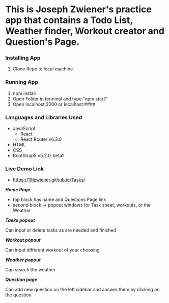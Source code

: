 # This is Joseph Zwiener's practice app that contains a Todo List, Weather finder, Workout creator and Question's Page.


### Installing App
1. Clone Repo to local machine

### Running App
1. npm install
2. Open Folder in terminal and type "npm start"
3. Open localhost:3000 or localhost:####

### Languages and Libraries Used
- JavaScript
  -    React
  -    React Router v6.3.0
- HTML
- CSS
- BootStrap5 v5.2.0-beta1

### Live Demo Link
- https://19jzwiener.github.io/Tasks/

***Home Page***
- top block has name and Questions Page link
- second block -> popout windows for Task sheet, workouts, or the Weather

***Tasks popout***
<p>Can input or delete tasks as are needed and finished</p>

***Workout popout***
<p>Can input different workout of your choosing</p>

***Weather popout***
<p>Can search the weather</p>

***Question page***
<p>Can add new question on the left sidebar and answer them by clicking on the question</p>


